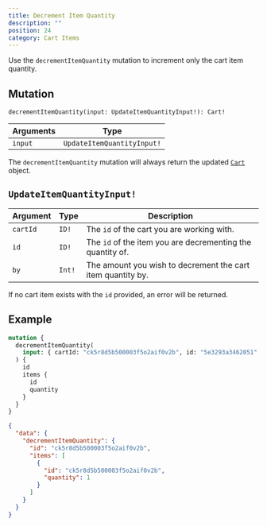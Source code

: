 ```yaml
---
title: Decrement Item Quantity
description: ""
position: 24
category: Cart Items
---
```


Use the `decrementItemQuantity` mutation to increment only the cart item quantity.

## Mutation

`decrementItemQuantity(input: UpdateItemQuantityInput!): Cart!`

| Arguments | Type                       |
| --------- | -------------------------- |
| `input`   | `UpdateItemQuantityInput!` |

The `decrementItemQuantity` mutation will always return the updated [`Cart`](/graphql-types#cart) object.

## `UpdateItemQuantityInput!`

| Argument | Type   | Description                                                 |
| -------- | ------ | ----------------------------------------------------------- |
| `cartId` | `ID!`  | The `id` of the cart you are working with.                  |
| `id`     | `ID!`  | The `id` of the item you are decrementing the quantity of.  |
| `by`     | `Int!` | The amount you wish to decrement the cart item quantity by. |

<alert type="info">

If no cart item exists with the `id` provided, an error will be returned.

</alert>

## Example

<code-group>
  <code-block label="Mutation" active>

```graphql
mutation {
  decrementItemQuantity(
    input: { cartId: "ck5r8d5b500003f5o2aif0v2b", id: "5e3293a3462051", by: 10 }
  ) {
    id
    items {
      id
      quantity
    }
  }
}
```

  </code-block>
  <code-block label="Response">

```json
{
  "data": {
    "decrementItemQuantity": {
      "id": "ck5r8d5b500003f5o2aif0v2b",
      "items": [
        {
          "id": "ck5r8d5b500003f5o2aif0v2b",
          "quantity": 1
        }
      ]
    }
  }
}
```

  </code-block>
</code-group>
